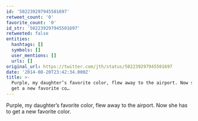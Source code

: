 ```yaml
---
id: '502239297945501697'
retweet_count: '0'
favorite_count: '0'
id_str: '502239297945501697'
retweeted: false
entities:
  hashtags: []
  symbols: []
  user_mentions: []
  urls: []
original_url: https://twitter.com/jth/status/502239297945501697
date: '2014-08-20T23:42:34.000Z'
title: >-
  Purple, my daughter’s favorite color, flew away to the airport. Now she has to
  get a new favorite co…
---
```


Purple, my daughter’s favorite color, flew away to the airport. Now she has to get a new favorite color.
